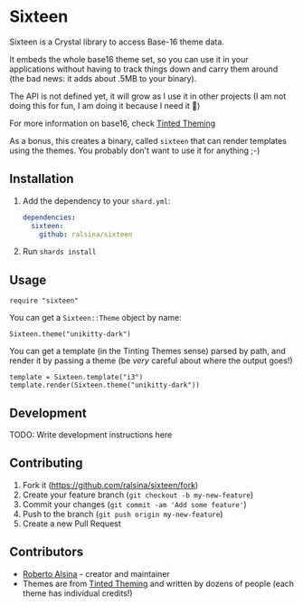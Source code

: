 # Sixteen

Sixteen is a Crystal library to access Base-16 theme data.

It embeds the whole base16 theme set, so you can use it in your applications without having to track things down and carry them
around (the bad news: it adds about .5MB to your binary).

The API is not defined yet, it will grow as I use it in other
projects (I am not doing this for fun, I am doing it because I need it 🤣)

For more information on base16, check [Tinted Theming](https://github.com/tinted-theming/home)

As a bonus, this creates a binary, called `sixteen` that can
render templates using the themes. You probably don't want to
use it for anything ;-)

## Installation

1. Add the dependency to your `shard.yml`:

   ```yaml
   dependencies:
     sixteen:
       github: ralsina/sixteen
   ```

2. Run `shards install`

## Usage

```crystal
require "sixteen"
```

You can get a `Sixteen::Theme` object by name:

```crystal
Sixteen.theme("unikitty-dark")
```

You can get a template (in the Tinting Themes sense) parsed
by path, and render it by passing a theme (be *very* careful
about where the output goes!)

```crystal
template = Sixteen.template("i3")
template.render(Sixteen.theme("unikitty-dark"))
```

## Development

TODO: Write development instructions here

## Contributing

1. Fork it (<https://github.com/ralsina/sixteen/fork>)
2. Create your feature branch (`git checkout -b my-new-feature`)
3. Commit your changes (`git commit -am 'Add some feature'`)
4. Push to the branch (`git push origin my-new-feature`)
5. Create a new Pull Request

## Contributors

- [Roberto Alsina](https://github.com/ralsina) - creator and maintainer
- Themes are from [Tinted Theming](https://github.com/tinted-theming)
  and written by dozens of people (each theme has individual
  credits!)
